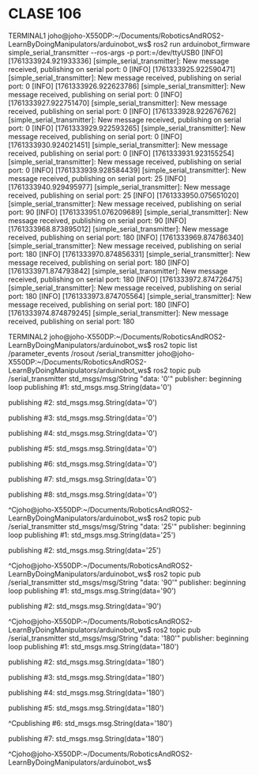 # CLASE 106

TERMINAL1
joho@joho-X550DP:~/Documents/RoboticsAndROS2-LearnByDoingManipulators/arduinobot_ws$ ros2 run  arduinobot_firmware simple_serial_transmitter --ros-args -p port:=/dev/ttyUSB0
[INFO] [1761333924.921933336] [simple_serial_transmitter]: New message received, publishing on serial port: 0
[INFO] [1761333925.922590471] [simple_serial_transmitter]: New message received, publishing on serial port: 0
[INFO] [1761333926.922623786] [simple_serial_transmitter]: New message received, publishing on serial port: 0
[INFO] [1761333927.922751470] [simple_serial_transmitter]: New message received, publishing on serial port: 0
[INFO] [1761333928.922676762] [simple_serial_transmitter]: New message received, publishing on serial port: 0
[INFO] [1761333929.922593265] [simple_serial_transmitter]: New message received, publishing on serial port: 0
[INFO] [1761333930.924021451] [simple_serial_transmitter]: New message received, publishing on serial port: 0
[INFO] [1761333931.923155254] [simple_serial_transmitter]: New message received, publishing on serial port: 0
[INFO] [1761333939.928584439] [simple_serial_transmitter]: New message received, publishing on serial port: 25
[INFO] [1761333940.929495977] [simple_serial_transmitter]: New message received, publishing on serial port: 25
[INFO] [1761333950.075651020] [simple_serial_transmitter]: New message received, publishing on serial port: 90
[INFO] [1761333951.076209689] [simple_serial_transmitter]: New message received, publishing on serial port: 90
[INFO] [1761333968.873895012] [simple_serial_transmitter]: New message received, publishing on serial port: 180
[INFO] [1761333969.874786340] [simple_serial_transmitter]: New message received, publishing on serial port: 180
[INFO] [1761333970.874856331] [simple_serial_transmitter]: New message received, publishing on serial port: 180
[INFO] [1761333971.874793842] [simple_serial_transmitter]: New message received, publishing on serial port: 180
[INFO] [1761333972.874726475] [simple_serial_transmitter]: New message received, publishing on serial port: 180
[INFO] [1761333973.874705564] [simple_serial_transmitter]: New message received, publishing on serial port: 180
[INFO] [1761333974.874879245] [simple_serial_transmitter]: New message received, publishing on serial port: 180



TERMINAL2
joho@joho-X550DP:~/Documents/RoboticsAndROS2-LearnByDoingManipulators/arduinobot_ws$ ros2 topic list
/parameter_events
/rosout
/serial_transmitter
joho@joho-X550DP:~/Documents/RoboticsAndROS2-LearnByDoingManipulators/arduinobot_ws$ ros2 topic pub /serial_transmitter std_msgs/msg/String "data: '0'"
publisher: beginning loop
publishing #1: std_msgs.msg.String(data='0')

publishing #2: std_msgs.msg.String(data='0')

publishing #3: std_msgs.msg.String(data='0')

publishing #4: std_msgs.msg.String(data='0')

publishing #5: std_msgs.msg.String(data='0')

publishing #6: std_msgs.msg.String(data='0')

publishing #7: std_msgs.msg.String(data='0')

publishing #8: std_msgs.msg.String(data='0')

^Cjoho@joho-X550DP:~/Documents/RoboticsAndROS2-LearnByDoingManipulators/arduinobot_ws$ ros2 topic pub /serial_transmitter std_msgs/msg/String "data: '25'"
publisher: beginning loop
publishing #1: std_msgs.msg.String(data='25')

publishing #2: std_msgs.msg.String(data='25')

^Cjoho@joho-X550DP:~/Documents/RoboticsAndROS2-LearnByDoingManipulators/arduinobot_ws$ ros2 topic pub /serial_transmitter std_msgs/msg/String "data: '90'"
publisher: beginning loop
publishing #1: std_msgs.msg.String(data='90')

publishing #2: std_msgs.msg.String(data='90')

^Cjoho@joho-X550DP:~/Documents/RoboticsAndROS2-LearnByDoingManipulators/arduinobot_ws$ ros2 topic pub /serial_transmitter std_msgs/msg/String "data: '180'"
publisher: beginning loop
publishing #1: std_msgs.msg.String(data='180')

publishing #2: std_msgs.msg.String(data='180')

publishing #3: std_msgs.msg.String(data='180')

publishing #4: std_msgs.msg.String(data='180')

publishing #5: std_msgs.msg.String(data='180')

^Cpublishing #6: std_msgs.msg.String(data='180')

publishing #7: std_msgs.msg.String(data='180')

^Cjoho@joho-X550DP:~/Documents/RoboticsAndROS2-LearnByDoingManipulators/arduinobot_ws$ 
